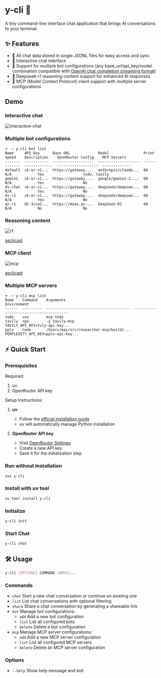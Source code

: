 # y-cli 🚀

A tiny command-line interface chat application that brings AI conversations to your terminal.

## ✨ Features

- 📝 All chat data stored in single JSONL files for easy access and sync
- 💬 Interactive chat interface
- 🤖 Support for multiple bot configurations (any base_url/api_key/model combination compatible with [OpenAI chat completion streaming format](https://platform.openai.com/docs/api-reference/chat/streaming))
- 🤔 Deepseek-r1 reasoning content support for enhanced AI responses
- 🔗 MCP (Model Context Protocol) client support with multiple server configurations

## Demo

### Interactive chat
![interactive-chat](.github/visuals/interactive-chat.png)

### Multiple bot configurations
```
➜  ~ y-cli bot list
Name     API Key      Base URL             Model                Print Speed    Description    OpenRouter Config    MCP Servers
-------  -----------  -------------------  -------------------  -------------  -------------  -------------------  -------------
default  sk-or-v1...  https://gateway....  anthropic/claude...  60             N/A            Yes                  todo, tavily
gemini   sk-or-v1...  https://gateway....  google/gemini-2....  60             N/A            Yes                  No
ds-chat  sk-or-v1...  https://gateway....  deepseek/deepsee...  60             N/A            Yes                  No
ds-r1    sk-or-v1...  https://gateway....  deepseek/deepsee...  60             N/A            Yes                  No
qc-r1    QC-3cce2...  https://maas.qc-...  DeepSeek-R1          60             N/A            No                   No
```

### Reasoning content
![r1](.github/visuals/r1.gif)

[asciicast](https://asciinema.org/a/702204)

### MCP client
![mcp](.github/visuals/mcp.gif)

[asciicast](https://asciinema.org/a/702199)

### Multiple MCP servers
```
➜  ~ y-cli mcp list
Name    Command    Arguments                                Environment
------  ---------  ---------------------------------------  ---------------------------------------
todo    uvx        mcp-todo
tavily  npx        -y tavily-mcp                            TAVILY_API_KEY=tvly-api-key...
pplx    node       /Users/mac/src/researcher-mcp/build/...  PERPLEXITY_API_KEY=pplx-api-key...
```

## ⚡ Quick Start

### Prerequisites

Required:
1. uv
2. OpenRouter API key

Setup Instructions:
1. **uv**
   - Follow the [official installation guide](https://docs.astral.sh/uv/getting-started/installation/)
   - uv will automatically manage Python installation

2. **OpenRouter API key**
   - Visit [OpenRouter Settings](https://openrouter.ai/settings/keys)
   - Create a new API key
   - Save it for the initialization step

### Run without Installation
```bash
uvx y-cli
```

### Install with uv tool
```bash
uv tool install y-cli
```

### Initialize
```bash
y-cli init
```

### Start Chat
```bash
y-cli chat
```

## 🛠️ Usage

```bash
y-cli [OPTIONS] COMMAND [ARGS]...
```

### Commands
- `chat`   Start a new chat conversation or continue an existing one
- `list`   List chat conversations with optional filtering
- `share`  Share a chat conversation by generating a shareable link
- `bot`    Manage bot configurations:
  - `add`     Add a new bot configuration
  - `list`    List all configured bots
  - `delete`  Delete a bot configuration
- `mcp`    Manage MCP server configurations:
  - `add`     Add a new MCP server configuration
  - `list`    List all configured MCP servers
  - `delete`  Delete an MCP server configuration

### Options
- `--help`  Show help message and exit
